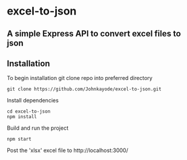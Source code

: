 # excel-to-json

## A simple Express API to convert excel files to json

## Installation
To begin installation git clone repo into preferred directory
```
git clone https://github.com/Johnkayode/excel-to-json.git
```
Install dependencies
```
cd excel-to-json
npm install
```
Build and run the project
```
npm start
```
Post the 'xlsx' excel file to http://localhost:3000/